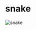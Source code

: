 # snake
![snake](https://user-images.githubusercontent.com/62381923/166240896-269fb0cd-b412-4e3e-8e4e-3194e4d68114.gif)

